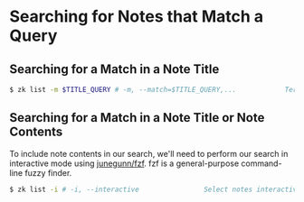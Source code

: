 # Searching for Notes that Match a Query

## Searching for a Match in a Note Title

```bash
$ zk list -m $TITLE_QUERY # -m, --match=$TITLE_QUERY,...            Terms to search for in the notes.
```

## Searching for a Match in a Note Title or Note Contents

To include note contents in our search, we'll need to perform our search in interactive mode using
[junegunn/fzf](https://github.com/junegunn/fzf/). fzf is a general-purpose command-line fuzzy finder.

```bash
$ zk list -i # -i, --interactive                Select notes interactively with fzf.
```
